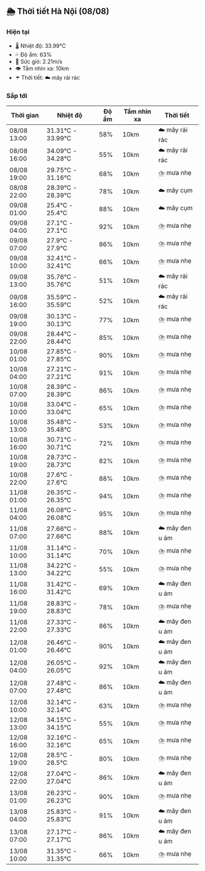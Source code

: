 ## 🌦️ Thời tiết Hà Nội (08/08)

### Hiện tại

- 🌡️ Nhiệt độ: 33.99℃
- 💦 Độ ẩm: 63%
- 💨 Sức gió: 2.21m/s
- 👁️ Tầm nhìn xa: 10km
- ☂️ Thời tiết: ☁️ mây rải rác

### Sắp tới

| Thời gian | Nhiệt độ | Độ ẩm | Tầm nhìn xa | Thời tiết |
| --- | --- | --- | --- | --- |
| 08/08 13:00 | 31.31℃ - 33.99℃ | 58% | 10km | ☁️ mây rải rác |
| 08/08 16:00 | 34.09℃ - 34.28℃ | 55% | 10km | ☁️ mây rải rác |
| 08/08 19:00 | 29.75℃ - 31.16℃ | 68% | 10km | ⛈️ mưa nhẹ |
| 08/08 22:00 | 28.39℃ - 28.39℃ | 78% | 10km | ☁️ mây cụm |
| 09/08 01:00 | 25.4℃ - 25.4℃ | 88% | 10km | ☁️ mây cụm |
| 09/08 04:00 | 27.1℃ - 27.1℃ | 92% | 10km | ⛈️ mưa nhẹ |
| 09/08 07:00 | 27.9℃ - 27.9℃ | 86% | 10km | ⛈️ mưa nhẹ |
| 09/08 10:00 | 32.41℃ - 32.41℃ | 66% | 10km | ⛈️ mưa nhẹ |
| 09/08 13:00 | 35.76℃ - 35.76℃ | 51% | 10km | ☁️ mây rải rác |
| 09/08 16:00 | 35.59℃ - 35.59℃ | 52% | 10km | ☁️ mây rải rác |
| 09/08 19:00 | 30.13℃ - 30.13℃ | 77% | 10km | ⛈️ mưa nhẹ |
| 09/08 22:00 | 28.44℃ - 28.44℃ | 85% | 10km | ⛈️ mưa nhẹ |
| 10/08 01:00 | 27.85℃ - 27.85℃ | 90% | 10km | ⛈️ mưa nhẹ |
| 10/08 04:00 | 27.21℃ - 27.21℃ | 91% | 10km | ⛈️ mưa nhẹ |
| 10/08 07:00 | 28.39℃ - 28.39℃ | 86% | 10km | ⛈️ mưa nhẹ |
| 10/08 10:00 | 33.04℃ - 33.04℃ | 65% | 10km | ⛈️ mưa nhẹ |
| 10/08 13:00 | 35.48℃ - 35.48℃ | 53% | 10km | ⛈️ mưa nhẹ |
| 10/08 16:00 | 30.71℃ - 30.71℃ | 72% | 10km | ⛈️ mưa nhẹ |
| 10/08 19:00 | 28.73℃ - 28.73℃ | 82% | 10km | ⛈️ mưa nhẹ |
| 10/08 22:00 | 27.6℃ - 27.6℃ | 88% | 10km | ⛈️ mưa nhẹ |
| 11/08 01:00 | 26.35℃ - 26.35℃ | 94% | 10km | ⛈️ mưa nhẹ |
| 11/08 04:00 | 26.08℃ - 26.08℃ | 95% | 10km | ⛈️ mưa nhẹ |
| 11/08 07:00 | 27.66℃ - 27.66℃ | 88% | 10km | ☁️ mây đen u ám |
| 11/08 10:00 | 31.14℃ - 31.14℃ | 70% | 10km | ⛈️ mưa nhẹ |
| 11/08 13:00 | 34.22℃ - 34.22℃ | 55% | 10km | ⛈️ mưa nhẹ |
| 11/08 16:00 | 31.42℃ - 31.42℃ | 69% | 10km | ☁️ mây đen u ám |
| 11/08 19:00 | 28.83℃ - 28.83℃ | 78% | 10km | ⛈️ mưa nhẹ |
| 11/08 22:00 | 27.33℃ - 27.33℃ | 86% | 10km | ☁️ mây đen u ám |
| 12/08 01:00 | 26.46℃ - 26.46℃ | 90% | 10km | ☁️ mây đen u ám |
| 12/08 04:00 | 26.05℃ - 26.05℃ | 92% | 10km | ☁️ mây đen u ám |
| 12/08 07:00 | 27.48℃ - 27.48℃ | 86% | 10km | ☁️ mây đen u ám |
| 12/08 10:00 | 32.14℃ - 32.14℃ | 63% | 10km | ⛈️ mưa nhẹ |
| 12/08 13:00 | 34.15℃ - 34.15℃ | 55% | 10km | ⛈️ mưa nhẹ |
| 12/08 16:00 | 32.16℃ - 32.16℃ | 65% | 10km | ⛈️ mưa nhẹ |
| 12/08 19:00 | 28.5℃ - 28.5℃ | 80% | 10km | ⛈️ mưa nhẹ |
| 12/08 22:00 | 27.04℃ - 27.04℃ | 86% | 10km | ☁️ mây đen u ám |
| 13/08 01:00 | 26.23℃ - 26.23℃ | 90% | 10km | ⛈️ mưa nhẹ |
| 13/08 04:00 | 25.83℃ - 25.83℃ | 91% | 10km | ☁️ mây đen u ám |
| 13/08 07:00 | 27.17℃ - 27.17℃ | 86% | 10km | ☁️ mây đen u ám |
| 13/08 10:00 | 31.35℃ - 31.35℃ | 66% | 10km | ⛈️ mưa nhẹ |
